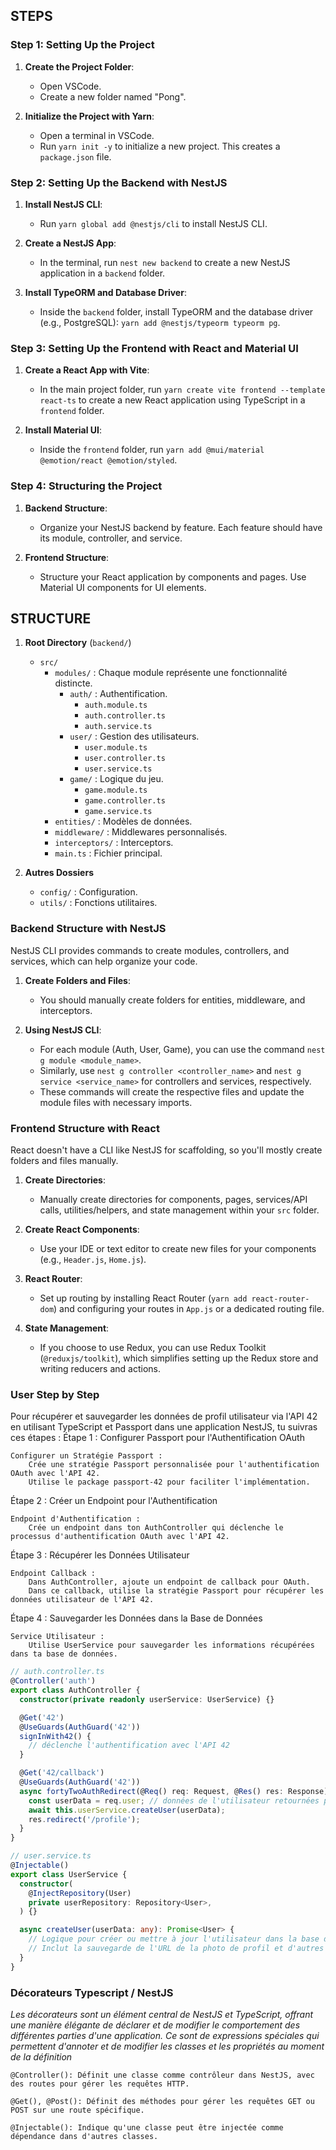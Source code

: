 ## STEPS

### Step 1: Setting Up the Project
1. **Create the Project Folder**:
   - Open VSCode.
   - Create a new folder named "Pong".

2. **Initialize the Project with Yarn**:
   - Open a terminal in VSCode.
   - Run `yarn init -y` to initialize a new project. This creates a `package.json` file.

### Step 2: Setting Up the Backend with NestJS
1. **Install NestJS CLI**:
   - Run `yarn global add @nestjs/cli` to install NestJS CLI.

2. **Create a NestJS App**:
   - In the terminal, run `nest new backend` to create a new NestJS application in a `backend` folder.

3. **Install TypeORM and Database Driver**:
   - Inside the `backend` folder, install TypeORM and the database driver (e.g., PostgreSQL): `yarn add @nestjs/typeorm typeorm pg`.

### Step 3: Setting Up the Frontend with React and Material UI
1. **Create a React App with Vite**:
   - In the main project folder, run `yarn create vite frontend --template react-ts` to create a new React application using TypeScript in a `frontend` folder.

2. **Install Material UI**:
   - Inside the `frontend` folder, run `yarn add @mui/material @emotion/react @emotion/styled`.

### Step 4: Structuring the Project
1. **Backend Structure**:
   - Organize your NestJS backend by feature. Each feature should have its module, controller, and service.

2. **Frontend Structure**:
   - Structure your React application by components and pages. Use Material UI components for UI elements.

## STRUCTURE

1. **Root Directory** (`backend/`)
   - `src/`
     - `modules/` : Chaque module représente une fonctionnalité distincte.
       - `auth/` : Authentification.
         - `auth.module.ts`
         - `auth.controller.ts`
         - `auth.service.ts`
       - `user/` : Gestion des utilisateurs.
         - `user.module.ts`
         - `user.controller.ts`
         - `user.service.ts`
       - `game/` : Logique du jeu.
         - `game.module.ts`
         - `game.controller.ts`
         - `game.service.ts`
     - `entities/` : Modèles de données.
     - `middleware/` : Middlewares personnalisés.
     - `interceptors/` : Interceptors.
     - `main.ts` : Fichier principal.

2. **Autres Dossiers**
   - `config/` : Configuration.
   - `utils/` : Fonctions utilitaires.


### Backend Structure with NestJS

NestJS CLI provides commands to create modules, controllers, and services, which can help organize your code.

1. **Create Folders and Files**:
   - You should manually create folders for entities, middleware, and interceptors.

2. **Using NestJS CLI**:
   - For each module (Auth, User, Game), you can use the command `nest g module <module_name>`.
   - Similarly, use `nest g controller <controller_name>` and `nest g service <service_name>` for controllers and services, respectively.
   - These commands will create the respective files and update the module files with necessary imports.

### Frontend Structure with React

React doesn't have a CLI like NestJS for scaffolding, so you'll mostly create folders and files manually.

1. **Create Directories**:
   - Manually create directories for components, pages, services/API calls, utilities/helpers, and state management within your `src` folder.

2. **Create React Components**:
   - Use your IDE or text editor to create new files for your components (e.g., `Header.js`, `Home.js`).

3. **React Router**:
   - Set up routing by installing React Router (`yarn add react-router-dom`) and configuring your routes in `App.js` or a dedicated routing file.

4. **State Management**:
   - If you choose to use Redux, you can use Redux Toolkit (`@reduxjs/toolkit`), which simplifies setting up the Redux store and writing reducers and actions.

### User Step by Step

Pour récupérer et sauvegarder les données de profil utilisateur via l'API 42 en utilisant TypeScript et Passport dans une application NestJS, tu suivras ces étapes :
Étape 1 : Configurer Passport pour l'Authentification OAuth

    Configurer un Stratégie Passport :
        Crée une stratégie Passport personnalisée pour l'authentification OAuth avec l'API 42.
        Utilise le package passport-42 pour faciliter l'implémentation.

Étape 2 : Créer un Endpoint pour l'Authentification

    Endpoint d'Authentification :
        Crée un endpoint dans ton AuthController qui déclenche le processus d'authentification OAuth avec l'API 42.

Étape 3 : Récupérer les Données Utilisateur

    Endpoint Callback :
        Dans AuthController, ajoute un endpoint de callback pour OAuth.
        Dans ce callback, utilise la stratégie Passport pour récupérer les données utilisateur de l'API 42.

Étape 4 : Sauvegarder les Données dans la Base de Données

    Service Utilisateur :
        Utilise UserService pour sauvegarder les informations récupérées dans ta base de données.

```typescript
// auth.controller.ts
@Controller('auth')
export class AuthController {
  constructor(private readonly userService: UserService) {}

  @Get('42')
  @UseGuards(AuthGuard('42'))
  signInWith42() {
    // déclenche l'authentification avec l'API 42
  }

  @Get('42/callback')
  @UseGuards(AuthGuard('42'))
  async fortyTwoAuthRedirect(@Req() req: Request, @Res() res: Response) {
    const userData = req.user; // données de l'utilisateur retournées par l'API 42
    await this.userService.createUser(userData);
    res.redirect('/profile');
  }
}

// user.service.ts
@Injectable()
export class UserService {
  constructor(
    @InjectRepository(User)
    private userRepository: Repository<User>,
  ) {}

  async createUser(userData: any): Promise<User> {
    // Logique pour créer ou mettre à jour l'utilisateur dans la base de données
    // Inclut la sauvegarde de l'URL de la photo de profil et d'autres données
  }
}
```

### Décorateurs Typescript / NestJS
_Les décorateurs sont un élément central de NestJS et TypeScript, offrant une manière élégante de déclarer et de modifier le comportement des différentes parties d'une application._
_Ce sont de expressions spéciales qui permettent d'annoter et de modifier les classes et les propriétés au moment de la définition_

    @Controller(): Définit une classe comme contrôleur dans NestJS, avec des routes pour gérer les requêtes HTTP.

    @Get(), @Post(): Définit des méthodes pour gérer les requêtes GET ou POST sur une route spécifique.

    @Injectable(): Indique qu'une classe peut être injectée comme dépendance dans d'autres classes.


